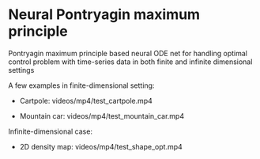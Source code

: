 # Neural Pontryagin maximum principle
Pontryagin maximum principle based neural ODE net for handling optimal control problem with time-series data in both finite and infinite dimensional settings

A few examples in finite-dimensional setting:

* Cartpole:
videos/mp4/test_cartpole.mp4

* Mountain car:
videos/mp4/test_mountain_car.mp4

Infinite-dimensional case:
* 2D density map:
videos/mp4/test_shape_opt.mp4